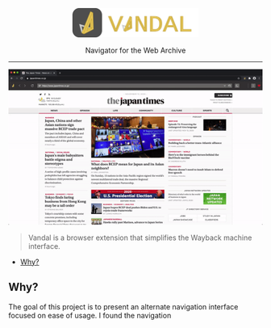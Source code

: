 <p align="center">
  <img src="docs/logo-full.svg" width="250">
  <div align="center">Navigator for the Web Archive</div>
</p>

___

![](docs/sample.gif)

 > Vandal is a browser extension that simplifies the Wayback machine interface.

- [Why?](#why)

## Why?
The goal of this project is to present an alternate navigation interface focused on ease of usage. I found the navigation 



